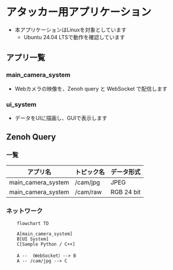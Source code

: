 # アタッカー用アプリケーション

- 本アプリケーションはLinuxを対象としています
  - Ubuntu 24.04 LTSで動作を確認しています

## アプリ一覧

### main_camera_system

- Webカメラの映像を、Zenoh query と WebSocket で配信します

### ui_system

- データをUIに描画し、GUIで表示します

## Zenoh Query

### 一覧

| アプリ名           | トピック名 | データ形式 |
| ------------------ | ---------- | ---------- |
| main_camera_system | /cam/jpg   | JPEG       |
| main_camera_system | /cam/raw   | RGB 24 bit |

### ネットワーク

```mermaid
    flowchart TD

    A[main_camera_system]
    B[UI System]
    C[Sample Python / C++]

    A -- （WebSocket）--> B
    A -- /cam/jpg --> C

```
